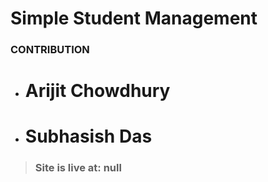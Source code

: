 ﻿# Simple Student Management

### CONTRIBUTION
* # Arijit Chowdhury
* # Subhasish Das


> ### Site is live at: null
